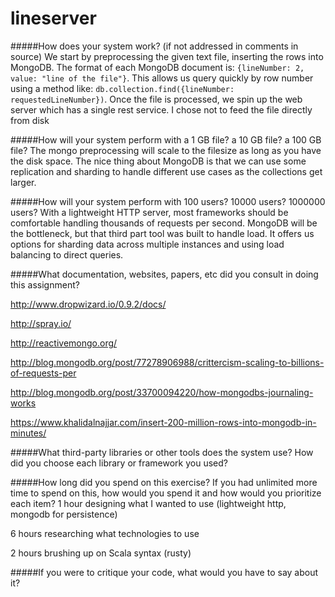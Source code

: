 # lineserver


#####How does your system work? (if not addressed in comments in source)
We start by preprocessing the given text file, inserting the rows into MongoDB.  The format of each MongoDB document is: `{lineNumber: 2, value: "line of the file"}`.  This allows us query quickly by row number using a method like: `db.collection.find({lineNumber: requestedLineNumber})`.  Once the file is processed, we spin up the web server which has a single rest service.  I chose not to feed the file directly from disk


#####How will your system perform with a 1 GB file? a 10 GB file? a 100 GB file?
The mongo preprocessing will scale to the filesize as long as you have the disk space.  The nice thing about MongoDB is that we can use some replication and sharding to handle different use cases as the collections get larger.


#####How will your system perform with 100 users? 10000 users? 1000000 users?
With a lightweight HTTP server, most frameworks should be comfortable handling thousands of requests per second.  MongoDB will be the bottleneck, but that third part tool was built to handle load.  It offers us options for sharding data across multiple instances and using load balancing to direct queries.


#####What documentation, websites, papers, etc did you consult in doing this assignment?

http://www.dropwizard.io/0.9.2/docs/

http://spray.io/

http://reactivemongo.org/

http://blog.mongodb.org/post/77278906988/crittercism-scaling-to-billions-of-requests-per

http://blog.mongodb.org/post/33700094220/how-mongodbs-journaling-works

https://www.khalidalnajjar.com/insert-200-million-rows-into-mongodb-in-minutes/


#####What third-party libraries or other tools does the system use? How did you choose each library or framework you used?


#####How long did you spend on this exercise? If you had unlimited more time to spend on this, how would you spend it and how would you prioritize each item?
1 hour designing what I wanted to use (lightweight http, mongodb for persistence)

6 hours researching what technologies to use

2 hours brushing up on Scala syntax (rusty)

#####If you were to critique your code, what would you have to say about it?
